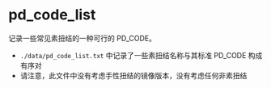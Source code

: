 # pd_code_list
记录一些常见素扭结的一种可行的 PD_CODE。

- `./data/pd_code_list.txt` 中记录了一些素扭结名称与其标准 PD\_CODE 构成有序对
- 请注意，此文件中没有考虑手性扭结的镜像版本，没有考虑任何非素扭结

